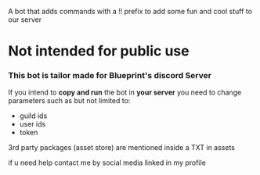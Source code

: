 A bot that adds commands with a !! prefix to add some fun and cool stuff to our server

# Not intended for public use
### This bot is tailor made for Blueprint's discord Server
If you intend to **copy and run** the bot in **your server** you need to change parameters such as but not limited to:
- guild ids
- user ids
- token

3rd party packages (asset store) are mentioned inside a TXT in assets

if u need help contact me by social media linked in my profile
